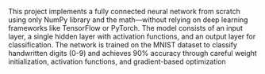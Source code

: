 This project implements a fully connected neural network from scratch using only NumPy library and the math—without relying on deep learning frameworks like TensorFlow or PyTorch. The model consists of an input layer, a single hidden layer with activation functions, and an output layer for classification. The network is trained on the MNIST dataset to classify handwritten digits (0-9) and achieves 90% accuracy through careful weight initialization, activation functions, and gradient-based optimization
